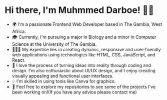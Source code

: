 # Hi there, I'm Muhmmed Darboe! 👋🏾
- 🌍 I'm a passionate Frontend Web Developer based in The Gambia, West Africa.
- 🎓 Currently, I'm pursuing a major in Biology and a minor in Computer Science at the University of The Gambia.
- 👨🏾‍💻 My expertise lies in creating dynamic, responsive and user-friendly web applications using technologies like HTML, CSS, JavaScript, and React.
- 🚀 I love the process of turning ideas into reality through coding and design. I'm also enthusiastic about UI/UX design, and I enjoy creating visually appealing and functional user interfaces.
- 💡 I'm skilled in using tools like Canva for graphics.
- 🌟 Feel free to explore my repositories to see some of the projects I've been working on!(If you have any advice please contact me)



